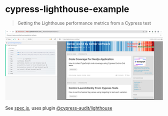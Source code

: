 # cypress-lighthouse-example

> Getting the Lighthouse performance metrics from a Cypress test

![Test with Lighthouse audit](./images/pass.png)

See [spec.js](./cypress/integration/spec.js), uses plugin [@cypress-audit/lighthouse](https://github.com/mfrachet/cypress-audit/tree/master/packages/lighthouse)
